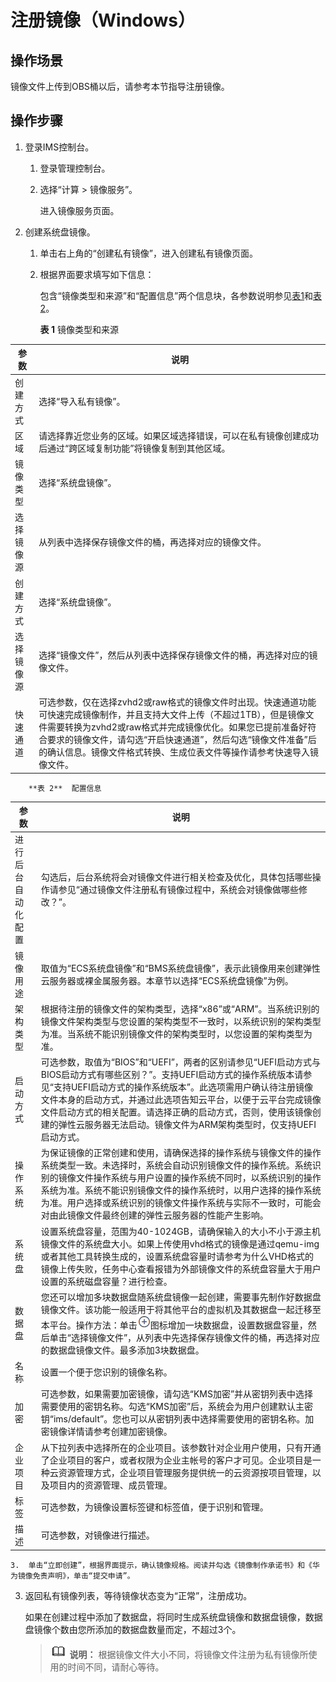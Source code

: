 # 注册镜像（Windows）<a name="ims_01_0206"></a>

## 操作场景<a name="section717820315503"></a>

镜像文件上传到OBS桶以后，请参考本节指导注册镜像。

## 操作步骤<a name="section1753510552356"></a>

1.  登录IMS控制台。
    1.  登录管理控制台。
    2.  选择“计算 \> 镜像服务”。

        进入镜像服务页面。

2.  创建系统盘镜像。
    1.  单击右上角的“创建私有镜像”，进入创建私有镜像页面。
    2.  根据界面要求填写如下信息：

        包含“镜像类型和来源”和“配置信息”两个信息块，各参数说明参见[表1](#table050019474117)和[表2](#table6978715749)。

        **表 1**  镜像类型和来源

|参数|说明|
|--|--|
|创建方式|选择“导入私有镜像”。|
|区域|请选择靠近您业务的区域。如果区域选择错误，可以在私有镜像创建成功后通过“跨区域复制功能”将镜像复制到其他区域。|
|镜像类型|选择“系统盘镜像”。|
|选择镜像源|从列表中选择保存镜像文件的桶，再选择对应的镜像文件。|
|创建方式|选择“系统盘镜像”。|
|选择镜像源|选择“镜像文件”，然后从列表中选择保存镜像文件的桶，再选择对应的镜像文件。|
|快速通道|可选参数，仅在选择zvhd2或raw格式的镜像文件时出现。快速通道功能可快速完成镜像制作，并且支持大文件上传（不超过1TB），但是镜像文件需要转换为zvhd2或raw格式并完成镜像优化。如果您已提前准备好符合要求的镜像文件，请勾选“开启快速通道”，然后勾选“镜像文件准备”后的确认信息。镜像文件格式转换、生成位表文件等操作请参考快速导入镜像文件。|


        **表 2**  配置信息

|参数|说明|
|--|--|
|进行后台自动化配置|勾选后，后台系统将会对镜像文件进行相关检查及优化，具体包括哪些操作请参见“通过镜像文件注册私有镜像过程中，系统会对镜像做哪些修改？”。|
|镜像用途|取值为“ECS系统盘镜像”和“BMS系统盘镜像”，表示此镜像用来创建弹性云服务器或裸金属服务器。本章节以选择“ECS系统盘镜像”为例。|
|架构类型|根据待注册的镜像文件的架构类型，选择“x86”或“ARM”。当系统识别的镜像文件架构类型与您设置的架构类型不一致时，以系统识别的架构类型为准。当系统不能识别镜像文件的架构类型时，以您设置的架构类型为准。|
|启动方式|可选参数，取值为“BIOS”和“UEFI”，两者的区别请参见“UEFI启动方式与BIOS启动方式有哪些区别？”。支持UEFI启动方式的操作系统版本请参见“支持UEFI启动方式的操作系统版本”。此选项需用户确认待注册镜像文件本身的启动方式，并通过此选项告知云平台，以便于云平台完成镜像文件启动方式的相关配置。请选择正确的启动方式，否则，使用该镜像创建的弹性云服务器无法启动。镜像文件为ARM架构类型时，仅支持UEFI启动方式。|
|操作系统|为保证镜像的正常创建和使用，请确保选择的操作系统与镜像文件的操作系统类型一致。未选择时，系统会自动识别镜像文件的操作系统。系统识别的镜像文件操作系统与用户设置的操作系统不同时，以系统识别的操作系统为准。系统不能识别镜像文件的操作系统时，以用户选择的操作系统为准。用户选择或系统识别的镜像文件操作系统与实际不一致时，可能会对由此镜像文件最终创建的弹性云服务器的性能产生影响。|
|系统盘|设置系统盘容量，范围为40-1024GB，请确保输入的大小不小于源主机镜像文件的系统盘大小。如果上传使用vhd格式的镜像是通过qemu-img或者其他工具转换生成的，设置系统盘容量时请参考为什么VHD格式的镜像上传失败，任务中心查看报错为外部镜像文件的系统盘容量大于用户设置的系统磁盘容量？进行检查。|
|数据盘|您还可以增加多块数据盘随系统盘镜像一起创建，需要事先制作好数据盘镜像文件。该功能一般适用于将其他平台的虚拟机及其数据盘一起迁移至本平台。操作方法：单击![](figures/Image-4.png)图标增加一块数据盘，设置数据盘容量，然后单击“选择镜像文件”，从列表中先选择保存镜像文件的桶，再选择对应的数据盘镜像文件。最多添加3块数据盘。|
|名称|设置一个便于您识别的镜像名称。|
|加密|可选参数，如果需要加密镜像，请勾选“KMS加密”并从密钥列表中选择需要使用的密钥名称。勾选“KMS加密”后，系统会为用户创建默认主密钥“ims/default”。您也可以从密钥列表中选择需要使用的密钥名称。加密镜像详情请参考创建加密镜像。|
|企业项目|从下拉列表中选择所在的企业项目。该参数针对企业用户使用，只有开通了企业项目的客户，或者权限为企业主帐号的客户才可见。企业项目是一种云资源管理方式，企业项目管理服务提供统一的云资源按项目管理，以及项目内的资源管理、成员管理。|
|标签|可选参数，为镜像设置标签键和标签值，便于识别和管理。|
|描述|可选参数，对镜像进行描述。|


    3.  单击“立即创建”，根据界面提示，确认镜像规格。阅读并勾选《镜像制作承诺书》和《华为镜像免责声明》，单击“提交申请”。

3.  返回私有镜像列表，等待镜像状态变为“正常”，注册成功。

    如果在创建过程中添加了数据盘，将同时生成系统盘镜像和数据盘镜像，数据盘镜像个数由您所添加的数据盘数量而定，不超过3个。

    >![](public_sys-resources/icon-note.gif) **说明：** 
    >根据镜像文件大小不同，将镜像文件注册为私有镜像所使用的时间不同，请耐心等待。


